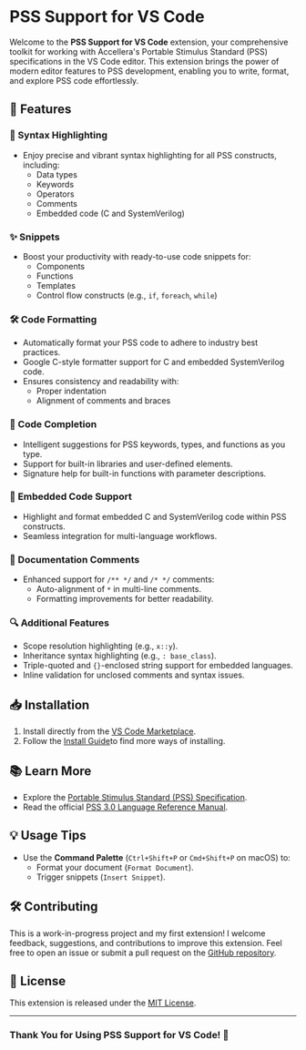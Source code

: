 # PSS Support for VS Code

Welcome to the **PSS Support for VS Code** extension, your comprehensive toolkit for working with Accellera's Portable Stimulus Standard (PSS) specifications in the VS Code editor. This extension brings the power of modern editor features to PSS development, enabling you to write, format, and explore PSS code effortlessly.

## 🚀 Features

### 🌟 Syntax Highlighting

- Enjoy precise and vibrant syntax highlighting for all PSS constructs, including:
  - Data types
  - Keywords
  - Operators
  - Comments
  - Embedded code (C and SystemVerilog)

### ✨ Snippets

- Boost your productivity with ready-to-use code snippets for:
  - Components
  - Functions
  - Templates
  - Control flow constructs (e.g., `if`, `foreach`, `while`)

### 🛠️ Code Formatting

- Automatically format your PSS code to adhere to industry best practices.
- Google C-style formatter support for C and embedded SystemVerilog code.
- Ensures consistency and readability with:
  - Proper indentation
  - Alignment of comments and braces

### 🧠 Code Completion

- Intelligent suggestions for PSS keywords, types, and functions as you type.
- Support for built-in libraries and user-defined elements.
- Signature help for built-in functions with parameter descriptions.

### 🔗 Embedded Code Support

- Highlight and format embedded C and SystemVerilog code within PSS constructs.
- Seamless integration for multi-language workflows.

### 📖 Documentation Comments

- Enhanced support for `/** */` and `/* */` comments:
  - Auto-alignment of `*` in multi-line comments.
  - Formatting improvements for better readability.

### 🔍 Additional Features

- Scope resolution highlighting (e.g., `x::y`).
- Inheritance syntax highlighting (e.g., `: base_class`).
- Triple-quoted and `{}`-enclosed string support for embedded languages.
- Inline validation for unclosed comments and syntax issues.

## 📥 Installation

1. Install directly from the [VS Code Marketplace](https://marketplace.visualstudio.com/items?itemName=Darshan.dsp-vsc-pss).
2. Follow the [Install Guide](INSTALL.md)to find more ways of installing.

## 📚 Learn More

- Explore the [Portable Stimulus Standard (PSS) Specification](https://www.accellera.org/activities/working-groups/portable-stimulus).
- Read the official [PSS 3.0 Language Reference Manual](https://www.accellera.org/images/downloads/standards/pss/Portable_Test_Stimulus_Standard_v3.0.pdf).

## 💡 Usage Tips

- Use the **Command Palette** (`Ctrl+Shift+P` or `Cmd+Shift+P` on macOS) to:
  - Format your document (`Format Document`).
  - Trigger snippets (`Insert Snippet`).

## 🛠️ Contributing

This is a work-in-progress project and my first extension! I welcome feedback, suggestions, and contributions to improve this extension. Feel free to open an issue or submit a pull request on the [GitHub repository](https://github.com/thisisthedarshan/vscode-pss/issues/new).

## 📜 License

This extension is released under the [MIT License](LICENSE).

---

### Thank You for Using PSS Support for VS Code! 🎉
